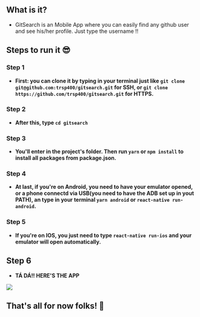 
## What is it?
- GitSearch is an Mobile App where you can easily find any github user and see his/her profile. Just type the username !!

## Steps to run it 😎

### Step 1
- **First: you can clone it by typing in your terminal just like ```git clone git@github.com:trsp400/gitsearch.git``` for SSH, or ```git clone https://github.com/trsp400/gitsearch.git``` for HTTPS.**
### Step 2
- **After this, type ```cd gitsearch```**
### Step 3
- **You'll enter in the project's folder. Then run ```yarn``` or ```npm install``` to install all packages from package.json.**
### Step 4
- **At last, if you're on Android, you need to have your emulator opened, or a phone connectd via USB(you need to have the ADB set up in yout PATH), an type in your terminal ```yarn android``` or ```react-native run-android```.**
### Step 5
- **If you're on IOS, you just need to type ```react-native run-ios``` and your emulator will open automatically.**

## Step 6
- **TÁ DÁ!! HERE'S THE APP**

![](https://media2.giphy.com/media/QWA44zqyWSzqPiOvlS/giphy.gif)


## That's all for now folks! 🚀

